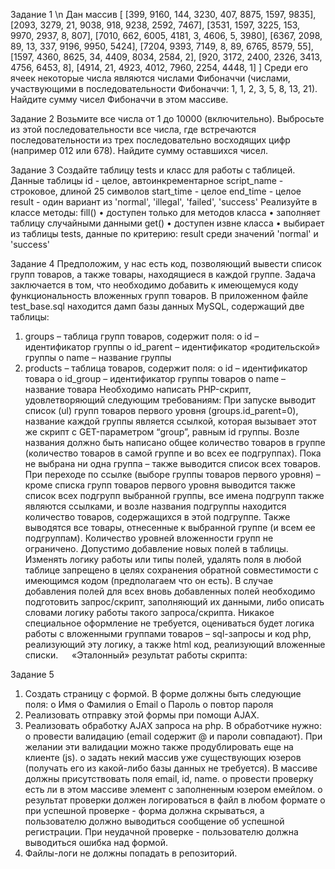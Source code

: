 Задание 1
\n
Дан массив 
[
  [399, 9160, 144, 3230, 407, 8875, 1597, 9835], 
  [2093, 3279, 21, 9038, 918, 9238, 2592, 7467],
  [3531, 1597, 3225, 153, 9970, 2937, 8, 807],
  [7010, 662, 6005, 4181, 3, 4606, 5, 3980],
  [6367, 2098, 89, 13, 337, 9196, 9950, 5424],
  [7204, 9393, 7149, 8, 89, 6765, 8579, 55],
  [1597, 4360, 8625, 34, 4409, 8034, 2584, 2],
  [920, 3172, 2400, 2326, 3413, 4756, 6453, 8], 
  [4914, 21, 4923, 4012, 7960, 2254, 4448, 1]
]
Среди его ячеек некоторые числа являются числами Фибоначчи (числами, участвующими в последовательности Фибоначчи: 1, 1, 2, 3, 5, 8, 13, 21). Найдите сумму чисел Фибоначчи в этом массиве.

Задание 2
Возьмите все числа от 1 до 10000 (включительно). Выбросьте из этой последовательности все числа, где встречаются последовательности из трех последовательно восходящих цифр (например 012 или 678). Найдите сумму оставшихся чисел.

Задание 3
Создайте таблицу tests и класс для работы с таблицей.
Данные таблицы
id - целое, автоинкрементарное
script_name - 	строковое, длиной 25 символов
start_time - целое
end_time - целое
result - один вариант из 'normal', 'illegal', 'failed', 'success'
Реализуйте в классе методы:
fill()
•	доступен только для методов класса
•	заполняет таблицу случайными данными
get()
•	доступен извне класса
•	выбирает из таблицы tests, данные по критерию: result среди значений 'normal' и 'success'

Задание 4
Предположим, у нас есть код, позволяющий вывести список групп товаров, а также товары, находящиеся в каждой группе. Задача заключается в том, что необходимо добавить к имеющемуся коду функциональность вложенных групп товаров.
В приложенном файле test_base.sql находится дамп базы данных MySQL, содержащий две таблицы:
1.	groups – таблица групп товаров, содержит поля:
o	id – идентификатор группы
o	id_parent – идентификатор «родительской» группы
o	name – название группы
2.	products – таблица товаров, содержит поля:
o	id – идентификатор товара
o	id_group – идентификатор группы товаров
o	name – название товара
Необходимо написать PHP-скрипт, удовлетворяющий следующим требованиям:
При запуске выводит список (ul) групп товаров первого уровня (groups.id_parent=0), название каждой группы является ссылкой, которая вызывает этот же скрипт с GET-параметром “group”, равным id группы. Возле названия должно быть написано общее количество товаров в группе (количество товаров в самой группе и во всех ее подгруппах). Пока не выбрана ни одна группа – также выводится список всех товаров.
При переходе по ссылке (выборе группы товаров первого уровня) – кроме списка групп товаров первого уровня выводится также список всех подгрупп выбранной группы, все имена подгрупп также являются ссылками, и возле названия подгруппы находится количество товаров, содержащихся в этой подгруппе. Также выводятся все товары, отнесенные к выбранной группе (и всем ее подгруппам).
Количество уровней вложенности групп не ограничено.
Допустимо добавление новых полей в таблицы. Изменять логику работы или типы полей, удалять поля в любой таблице запрещено в целях сохранения обратной совместимости с имеющимся кодом (предполагаем что он есть). В случае добавления полей для всех вновь добавленных полей необходимо подготовить запрос/скрипт, заполняющий их данными, либо описать словами логику работы такого запроса/скрипта.
Никакое специальное оформление не требуется, оцениваться будет логика работы с вложенными группами товаров – sql-запросы и код php, реализующий эту логику, а также html код, реализующий вложенные списки.   
«Эталонный» результат работы скрипта:
   

Задание 5
1.	Создать страницу с формой. В форме должны быть следующие поля:
o	Имя
o	Фамилия
o	Email
o	Пароль
o	повтор пароля
2.	Реализовать отправку этой формы при помощи AJAX.
3.	Реализовать обработку AJAX запроса на php. В обработчике нужно:
o	провести валидацию (email содержит @ и пароли совпадают). При желании эти валидации можно также продублировать еще на клиенте (js).
o	задать некий массив уже существующих юзеров (получать его из какой-либо базы данных не требуется). В массиве должны присутствовать поля email, id, name.
o	провести проверку есть ли в этом массиве элемент с заполненным юзером емейлом.
o	результат проверки должен логироваться в файл в любом формате
o	при успешной проверке - форма должна скрываться, а пользователю должно выводиться сообщение об успешной регистрации. При неудачной проверке - пользователю должна выводиться ошибка над формой.
4.	Файлы-логи не должны попадать в репозиторий.

